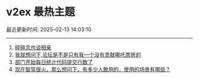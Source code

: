 # v2ex 最热主题

最近更新时间: 2025-02-13 14:03:10

--- 
1. [碎碎念也谈相亲](https://www.v2ex.com/t/1111058) 
2. [我就想问下,论坛是不是只有我一个没有贡献哪吒票房的](https://www.v2ex.com/t/1111060) 
3. [部门开始每日统计代码提交行数了](https://www.v2ex.com/t/1111076) 
4. [现在智驾很火，那么想问下，有多少人敢用的，使用的场景有哪些？](https://www.v2ex.com/t/1111079) 
